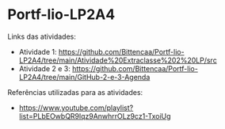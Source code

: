 # Portf-lio-LP2A4

Links das atividades:
- Atividade 1: https://github.com/Bittencaa/Portf-lio-LP2A4/tree/main/Atividade%20Extraclasse%202%20LP/src
- Atividade 2 e 3: https://github.com/Bittencaa/Portf-lio-LP2A4/tree/main/GitHub-2-e-3-Agenda

Referências utilizadas para as atividades:
- https://www.youtube.com/playlist?list=PLbEOwbQR9lqz9AnwhrrOLz9cz1-TxoiUg
